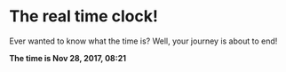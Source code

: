 # The real time clock!

Ever wanted to know what the time is? Well, your journey is about to end!

**The time is Nov 28, 2017, 08:21**